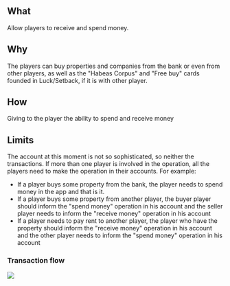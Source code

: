 
## What
Allow players to receive and spend money. 

## Why
The players can buy properties and companies from the bank or even from other players, as well as the "Habeas Corpus" and "Free buy" cards founded in Luck/Setback, if it is with other player.

## How
Giving to the player the ability to spend and receive money 

## Limits
The account at this moment is not so sophisticated, so neither the transactions. If more than one player is involved in the operation, all the players need to make the operation in their accounts. 
For example:
- If a player buys some property from the bank, the player needs to spend money in the app and that is it.
- If a player buys some property from another player, the buyer player should inform the "spend money" operation in his account and the seller player needs to inform the "receive money" operation in his account
- If a player needs to pay rent to another player, the player who have the property should inform the "receive money" operation in his account and the other player needs to inform the "spend money" operation in his account

### Transaction flow
<img src="https://user-images.githubusercontent.com/38296002/211177072-6208d77c-cb8a-4121-b78c-e2dd0ac23d69.png"/>
